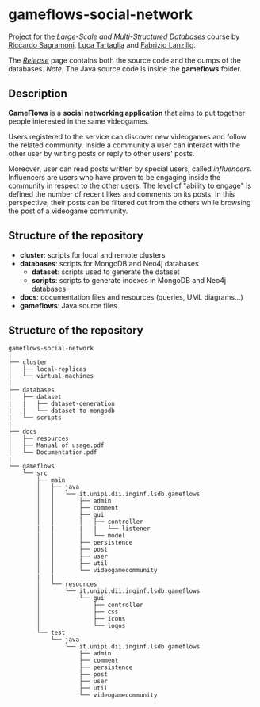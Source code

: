 # gameflows-social-network
Project for the *Large-Scale and Multi-Structured Databases* course by [Riccardo Sagramoni](https://github.com/RiccardoSagramoni), [Luca Tartaglia](https://github.com/LucT3) and [Fabrizio Lanzillo](https://github.com/FabrizioLanzillo).

The [*Release*](https://github.com/RiccardoSagramoni/gameflows-social-network/releases) page contains both the source code and the dumps of the databases.
*Note:* The Java source code is inside the **gameflows** folder.

## Description
**GameFlows** is a **social networking application** that aims to put together people interested in the same videogames. 

Users registered to the service can discover new videogames and follow the related community. Inside a community a user can interact with the other user by writing posts or reply to other users' posts. 

Moreover, user can read posts written by special users, called *influencers*. Influencers are users who have proven to be engaging inside the community in respect to the other users. The level of "ability to engage" is defined the number of recent likes and comments on its posts. In this perspective, their posts can be filtered out from the others while browsing the post of a videogame community.

## Structure of the repository
- **cluster**: scripts for local and remote clusters
- **databases**: scripts for MongoDB and Neo4j databases
  - **dataset**: scripts used to generate the dataset
  - **scripts**: scripts to generate indexes in MongoDB and Neo4j databases
- **docs**: documentation files and resources (queries, UML diagrams...)
- **gameflows**: Java source files

## Structure of the repository

```
gameflows-social-network
|
├── cluster
│   ├── local-replicas
│   └── virtual-machines
|
├── databases
│   ├── dataset
|   |   ├── dataset-generation
|   |   └── dataset-to-mongodb
|   └── scripts
|
├── docs
│   ├── resources
│   ├── Manual of usage.pdf
│   └── Documentation.pdf
|
└── gameflows
    └── src
        ├── main
        │   ├── java
        │   │   └── it.unipi.dii.inginf.lsdb.gameflows
        │   │       ├── admin
        │   │       ├── comment
        │   │       ├── gui
        │   │       │   ├── controller
        |   |       |   |   └── listener
        │   │       │   └── model 
        │   │       ├── persistence
        │   │       ├── post
        │   │       ├── user
        │   │       ├── util
        │   │       └── videogamecommunity
        |   |
        │   └── resources    
        │       └── it.unipi.dii.inginf.lsdb.gameflows
        │           └── gui
        │               ├── controller
        │               ├── css
        │               ├── icons
        │               └── logos 
        └── test
            └── java
                └── it.unipi.dii.inginf.lsdb.gameflows
                    ├── admin
                    ├── comment
                    ├── persistence
                    ├── post
                    ├── user
                    ├── util
                    └── videogamecommunity          
```